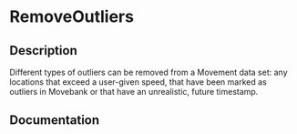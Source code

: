 # RemoveOutliers

## Description
Different types of outliers can be removed from a Movement data set: any locations that exceed a user-given speed, that have been marked as outliers in Movebank or that have an unrealistic, future timestamp. 

## Documentation
